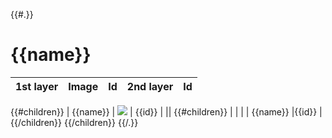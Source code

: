 {{#.}}
# {{name}}
|  1st layer | Image | Id| 2nd layer |Id|
| --- | --- | --- | --- |----|
{{#children}}
| {{name}}  | <img src='./{{parent}}/jpg/{{filename}}'> | {{id}} | ||
{{#children}}
|           |                                           |         | {{name}} |{{id}} |
{{/children}}
{{/children}}
{{/.}}